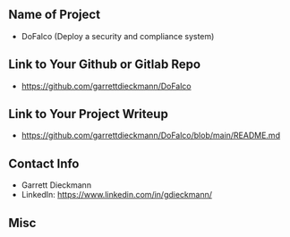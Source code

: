## Name of Project 
* DoFalco (Deploy a security and compliance system)  
 
## Link to Your Github or Gitlab Repo
* https://github.com/garrettdieckmann/DoFalco

## Link to Your Project Writeup
* https://github.com/garrettdieckmann/DoFalco/blob/main/README.md

## Contact Info
* Garrett Dieckmann
* LinkedIn: https://www.linkedin.com/in/gdieckmann/

## Misc 
